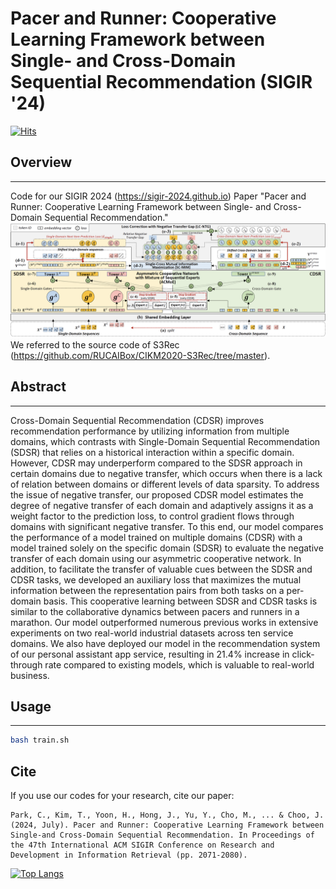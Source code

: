 # Pacer and Runner: Cooperative Learning Framework between Single- and Cross-Domain Sequential Recommendation (SIGIR '24)
[![Hits](https://hits.seeyoufarm.com/api/count/incr/badge.svg?url=https%3A%2F%2Fgithub.com%2Fcpark88%2FSyNCRec&count_bg=%2379C83D&title_bg=%23555555&icon=&icon_color=%23E7E7E7&title=hits&edge_flat=false)](https://hits.seeyoufarm.com)

## Overview
***
Code for our SIGIR 2024 (<https://sigir-2024.github.io>) Paper "Pacer and Runner: Cooperative Learning Framework between Single- and Cross-Domain Sequential Recommendation."
![model_arch](https://github.com/cpark88/SyNCRec/blob/main/syncrec_github_arch.png)
We referred to the source code of S3Rec (<https://github.com/RUCAIBox/CIKM2020-S3Rec/tree/master>).

## Abstract
***
Cross-Domain Sequential Recommendation (CDSR) improves recommendation performance by utilizing information from multiple domains, which contrasts with Single-Domain Sequential Recommendation (SDSR) that relies on a historical interaction within a specific domain. However, CDSR may underperform compared to the SDSR approach in certain domains due to negative transfer, which occurs when there is a lack of relation between domains or different levels of data sparsity. To address the issue of negative transfer, our proposed CDSR model estimates the degree of negative transfer of each domain and adaptively assigns it as a weight factor to the prediction loss, to control gradient flows through domains with significant negative transfer. To this end, our model compares the performance of a model trained on multiple domains (CDSR) with a model trained solely on the specific domain (SDSR) to evaluate the negative transfer of each domain using our asymmetric cooperative network. In addition, to facilitate the transfer of valuable cues between the SDSR and CDSR tasks, we developed an auxiliary loss that maximizes the mutual information between the representation pairs from both tasks on a per-domain basis. This cooperative learning between SDSR and CDSR tasks is similar to the collaborative dynamics between pacers and runners in a marathon. Our model outperformed numerous previous works in extensive experiments on two real-world industrial datasets across ten service domains. We also have deployed our model in the recommendation system of our personal assistant app service, resulting in 21.4\% increase in click-through rate compared to existing models, which is valuable to real-world business.


## Usage
***

```bash
bash train.sh
```


## Cite
If you use our codes for your research, cite our paper:

```
Park, C., Kim, T., Yoon, H., Hong, J., Yu, Y., Cho, M., ... & Choo, J. (2024, July). Pacer and Runner: Cooperative Learning Framework between Single-and Cross-Domain Sequential Recommendation. In Proceedings of the 47th International ACM SIGIR Conference on Research and Development in Information Retrieval (pp. 2071-2080).
```


[![Top Langs](https://github-readme-stats.vercel.app/api/top-langs/?username=cpark88)](https://github.com/anuraghazra/github-readme-stats)
